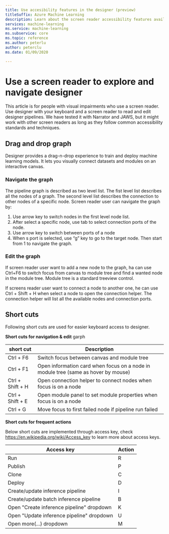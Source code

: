 ```yaml
---
title: Use accesibility features in the designer (preview)
titleSuffix: Azure Machine Learning
description: Learn about the screen reader accessibility features available in the designer.
services: machine-learning
ms.service: machine-learning
ms.subservice: core
ms.topic: reference
ms.author: peterlu
author: peterclu
ms.date: 01/09/2020

---
```


# Use a screen reader to explore and navigate designer

This article is for people with visual impairments who use a screen reader. Use designer with your keyboard and a screen reader to read and edit designer pipelines. We have tested it with Narrator and JAWS, but it might work with other screen readers as long as they follow common accessibility standards and techniques.

## Drag and drop graph

Designer provides a drag-n-drop experience to train and deploy machine learning models. It lets you visually connect datasets and modules on an interactive canvas. 

###  Navigate the graph
The pipeline graph is described as two level list. The fist level list describes all the nodes of a graph. The second level list describes the connection to other nodes of a specific node. Screen reader user can navigate the graph by:

1.	Use arrow key to switch nodes in the first level node list.
2.	After select a specific node, use tab to select connection ports of the node.
3.	Use arrow key to switch between ports of a node
4.	When s port is selected, use “g” key to go to the target node. Then start from 1 to navigate the graph.


### Edit the graph

If screen reader user want to add a new node to the graph, ha can use Ctrl+F6 to switch focus from canvas to module tree and find a wanted node in the module tree. Module tree is a standard treeview control. 

If screens reader user want to connect a node to another one, he can use Ctrl + Shift + H when select a node to open the connection helper. The connection helper will list all the available nodes and connection ports. 


## Short cuts 

Following short cuts are used for easier keyboard access to designer. 

**Short cuts for navigation & edit** garph

| short cut       | Description |
| ----------- | ----------- |
| Ctrl + F6   | Switch focus between canvas and module tree|
| Ctrl + F1   | Open information card when focus on a node in module tree (same as hover by mouse)|
|Ctrl + Shift + H|Open connection helper to connect nodes when focus is on a node|
|Ctrl + Shift + E|Open module panel to set module properties when focus is on a node|
|Ctrl + G|Move focus to first failed node if pipeline run failed|


**Short cuts for frequent actions**

Below short cuts are implemented through access key, check https://en.wikipedia.org/wiki/Access_key to learn more about access keys.

| Access key      | Action |
| ----------- | ----------- |
| Run      | R       |
| Publish   | P      |
|Clone|C|
|Deploy|D|
|Create/update inference pipeline|I|
|Create/update batch inference pipeline|B|
|Open "Create inference pipeline" dropdown |K|
|Open "Update inference pipeline" dropdown| U|
|Open more(...) dropdown|M|
